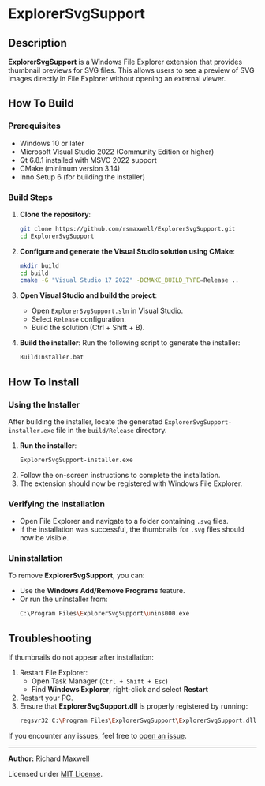 # ExplorerSvgSupport

## Description
**ExplorerSvgSupport** is a Windows File Explorer extension that provides thumbnail previews for SVG files. This allows users to see a preview of SVG images directly in File Explorer without opening an external viewer.

## How To Build
### Prerequisites
- Windows 10 or later
- Microsoft Visual Studio 2022 (Community Edition or higher)
- Qt 6.8.1 installed with MSVC 2022 support
- CMake (minimum version 3.14)
- Inno Setup 6 (for building the installer)

### Build Steps
1. **Clone the repository**:
   ```sh
   git clone https://github.com/rsmaxwell/ExplorerSvgSupport.git
   cd ExplorerSvgSupport
   ```

2. **Configure and generate the Visual Studio solution using CMake**:
   ```sh
   mkdir build
   cd build
   cmake -G "Visual Studio 17 2022" -DCMAKE_BUILD_TYPE=Release ..
   ```

3. **Open Visual Studio and build the project**:
   - Open `ExplorerSvgSupport.sln` in Visual Studio.
   - Select `Release` configuration.
   - Build the solution (Ctrl + Shift + B).

4. **Build the installer**:
   Run the following script to generate the installer:
   ```sh
   BuildInstaller.bat
   ```

## How To Install
### Using the Installer
After building the installer, locate the generated `ExplorerSvgSupport-installer.exe` file in the `build/Release` directory.

1. **Run the installer**:
   ```sh
   ExplorerSvgSupport-installer.exe
   ```
2. Follow the on-screen instructions to complete the installation.
3. The extension should now be registered with Windows File Explorer.

### Verifying the Installation
- Open File Explorer and navigate to a folder containing `.svg` files.
- If the installation was successful, the thumbnails for `.svg` files should now be visible.

### Uninstallation
To remove **ExplorerSvgSupport**, you can:
- Use the **Windows Add/Remove Programs** feature.
- Or run the uninstaller from:
  ```sh
  C:\Program Files\ExplorerSvgSupport\unins000.exe
  ```

## Troubleshooting
If thumbnails do not appear after installation:
1. Restart File Explorer:
   - Open Task Manager (`Ctrl + Shift + Esc`)
   - Find **Windows Explorer**, right-click and select **Restart**
2. Restart your PC.
3. Ensure that **ExplorerSvgSupport.dll** is properly registered by running:
   ```sh
   regsvr32 C:\Program Files\ExplorerSvgSupport\ExplorerSvgSupport.dll
   ```

If you encounter any issues, feel free to [open an issue](https://github.com/rsmaxwell/ExplorerSvgSupport/issues).

---
**Author:** Richard Maxwell

Licensed under [MIT License](LICENSE.md).

